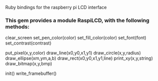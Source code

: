 Ruby bindings for the raspberry pi LCD interface

### This gem provides a module RaspiLCD, with the following methods:

   clear_screen
   set_pen_color(color)
   set_fill_color(color)
   set_font(font)
   set_contrast(contrast)

   put_pixel(x,y,color)
   draw_line(x0,y0,x1,y1)
   draw_circle(x,y,radius)
   draw_ellipse(xm,ym,a,b)
   draw_rect(x0,y0,x1,y1,line)
   print_xy(x,y,string)
   draw_bitmap(x,y,bmp)

   init()
   write_framebuffer()

